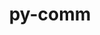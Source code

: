 ---
title: "py-comm"
layout: cache
categories: [package, v0.20.2]
meta: {"versions": ["0.1.3"], "compilers": ["gcc@=11.1.0"], "oss": ["ubuntu20.04"], "platforms": ["linux"], "targets": ["ppc64le", "x86_64_v3"], "stacks": ["data-vis-sdk", "e4s", "e4s-power", "root"], "num_specs": 7, "num_specs_by_stack": {"root": 7, "e4s-power": 3, "data-vis-sdk": 2, "e4s": 2}}
spec_details: [{"hash": "ojoyubsv5exorleso5ofbkxbhuffoa34", "compiler": "gcc@=11.1.0", "versions": ["0.1.3"], "os": "ubuntu20.04", "platform": "linux", "target": "ppc64le", "variants": ["build_system=python_pip"], "stacks": ["root", "e4s-power"], "size": "-", "tarball": "https://binaries.spack.io/v0.20.2/build_cache/linux-ubuntu20.04-ppc64le/gcc-11.1.0/py-comm-0.1.3/linux-ubuntu20.04-ppc64le-gcc-11.1.0-py-comm-0.1.3-ojoyubsv5exorleso5ofbkxbhuffoa34.spack"}, {"hash": "zduq62cg7njlxv6ks2dwva7tqnwwfma6", "compiler": "gcc@=11.1.0", "versions": ["0.1.3"], "os": "ubuntu20.04", "platform": "linux", "target": "ppc64le", "variants": ["build_system=python_pip"], "stacks": ["root", "e4s-power"], "size": "-", "tarball": "https://binaries.spack.io/v0.20.2/build_cache/linux-ubuntu20.04-ppc64le/gcc-11.1.0/py-comm-0.1.3/linux-ubuntu20.04-ppc64le-gcc-11.1.0-py-comm-0.1.3-zduq62cg7njlxv6ks2dwva7tqnwwfma6.spack"}, {"hash": "ripyzdamnzz4mdcpatlrm72n45bfuk6z", "compiler": "gcc@=11.1.0", "versions": ["0.1.3"], "os": "ubuntu20.04", "platform": "linux", "target": "ppc64le", "variants": ["build_system=python_pip"], "stacks": ["root", "e4s-power"], "size": "-", "tarball": "https://binaries.spack.io/v0.20.2/build_cache/linux-ubuntu20.04-ppc64le/gcc-11.1.0/py-comm-0.1.3/linux-ubuntu20.04-ppc64le-gcc-11.1.0-py-comm-0.1.3-ripyzdamnzz4mdcpatlrm72n45bfuk6z.spack"}, {"hash": "ldyesfv44kwm26hjk4ufvseh36oza7my", "compiler": "gcc@=11.1.0", "versions": ["0.1.3"], "os": "ubuntu20.04", "platform": "linux", "target": "x86_64_v3", "variants": ["build_system=python_pip"], "stacks": ["root", "data-vis-sdk"], "size": "-", "tarball": "https://binaries.spack.io/v0.20.2/build_cache/linux-ubuntu20.04-x86_64_v3/gcc-11.1.0/py-comm-0.1.3/linux-ubuntu20.04-x86_64_v3-gcc-11.1.0-py-comm-0.1.3-ldyesfv44kwm26hjk4ufvseh36oza7my.spack"}, {"hash": "2thlgnvf3pj3q7tfhya7w467f73ttykm", "compiler": "gcc@=11.1.0", "versions": ["0.1.3"], "os": "ubuntu20.04", "platform": "linux", "target": "x86_64_v3", "variants": ["build_system=python_pip"], "stacks": ["root", "data-vis-sdk"], "size": "-", "tarball": "https://binaries.spack.io/v0.20.2/build_cache/linux-ubuntu20.04-x86_64_v3/gcc-11.1.0/py-comm-0.1.3/linux-ubuntu20.04-x86_64_v3-gcc-11.1.0-py-comm-0.1.3-2thlgnvf3pj3q7tfhya7w467f73ttykm.spack"}, {"hash": "gu6c2eip3yopyofjf27pqopiabgjjv7l", "compiler": "gcc@=11.1.0", "versions": ["0.1.3"], "os": "ubuntu20.04", "platform": "linux", "target": "x86_64_v3", "variants": ["build_system=python_pip"], "stacks": ["e4s", "root"], "size": "-", "tarball": "https://binaries.spack.io/v0.20.2/build_cache/linux-ubuntu20.04-x86_64_v3/gcc-11.1.0/py-comm-0.1.3/linux-ubuntu20.04-x86_64_v3-gcc-11.1.0-py-comm-0.1.3-gu6c2eip3yopyofjf27pqopiabgjjv7l.spack"}, {"hash": "w5o2y7g2g2pmny3fo4cvaairgvd2x3sf", "compiler": "gcc@=11.1.0", "versions": ["0.1.3"], "os": "ubuntu20.04", "platform": "linux", "target": "x86_64_v3", "variants": ["build_system=python_pip"], "stacks": ["e4s", "root"], "size": "-", "tarball": "https://binaries.spack.io/v0.20.2/build_cache/linux-ubuntu20.04-x86_64_v3/gcc-11.1.0/py-comm-0.1.3/linux-ubuntu20.04-x86_64_v3-gcc-11.1.0-py-comm-0.1.3-w5o2y7g2g2pmny3fo4cvaairgvd2x3sf.spack"}]
---
